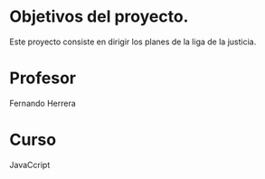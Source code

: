 # Objetivos del proyecto.

Este proyecto consiste en dirigir los planes de la liga de la justicia. 

# Profesor
Fernando Herrera

# Curso
JavaCcript